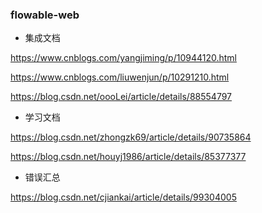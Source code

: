 
  
 ### flowable-web
 * 集成文档
 
 https://www.cnblogs.com/yangjiming/p/10944120.html
 
 https://www.cnblogs.com/liuwenjun/p/10291210.html
 
 https://blog.csdn.net/oooLei/article/details/88554797
 
 * 学习文档
 
 https://blog.csdn.net/zhongzk69/article/details/90735864
 
 https://blog.csdn.net/houyj1986/article/details/85377377
 
 * 错误汇总
 
 https://blog.csdn.net/cjiankai/article/details/99304005
 
 
